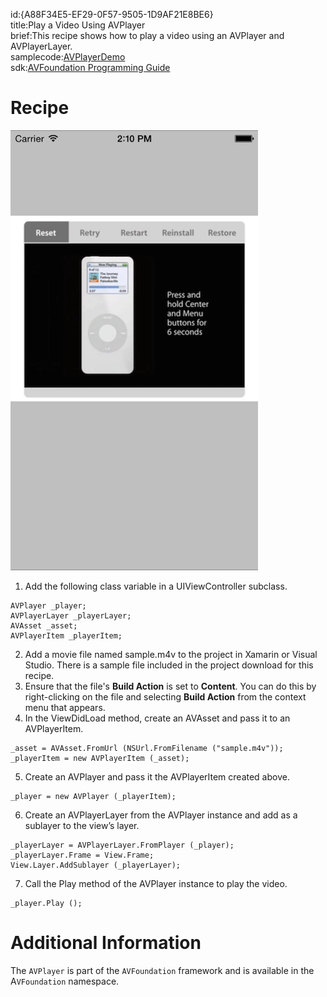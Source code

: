 id:{A88F34E5-EF29-0F57-9505-1D9AF21E8BE6}  
title:Play a Video Using AVPlayer  
brief:This recipe shows how to play a video using an AVPlayer and AVPlayerLayer.  
samplecode:[AVPlayerDemo](https://github.com/xamarin/recipes/tree/master/ios/media/video_and_photos/play_a_video_using_avplayer)  
sdk:[AVFoundation Programming Guide](https://developer.apple.com/library/ios/#documentation/AudioVideo/Conceptual/AVFoundationPG/Articles/00_Introduction.html)  

<a name="Recipe" class="injected"></a>


# Recipe

 [ ![](Images/avplayer.png)](Images/avplayer.png)

1.  Add the following class variable in a UIViewController subclass.


```
AVPlayer _player;
AVPlayerLayer _playerLayer;
AVAsset _asset;
AVPlayerItem _playerItem;
```

2.  Add a movie file named sample.m4v to the project in Xamarin or Visual Studio. There is a sample file included in the project download for this recipe.
3.  Ensure that the file's **Build Action** is set to **Content**. You can do this by right-clicking on the file and selecting **Build Action** from the context menu that appears. 
4.  In the ViewDidLoad method, create an AVAsset and pass it to an AVPlayerItem.


```
_asset = AVAsset.FromUrl (NSUrl.FromFilename ("sample.m4v"));
_playerItem = new AVPlayerItem (_asset);
```

5.  Create an AVPlayer and pass it the AVPlayerItem created above.


```
_player = new AVPlayer (_playerItem);
```

6.  Create an AVPlayerLayer from the AVPlayer instance and add as a sublayer to the view’s layer.


```
_playerLayer = AVPlayerLayer.FromPlayer (_player);
_playerLayer.Frame = View.Frame;
View.Layer.AddSublayer (_playerLayer);
```

7.  Call the Play method of the AVPlayer instance to play the video.


```
_player.Play ();
```

 <a name="Additional_Information" class="injected"></a>


# Additional Information

The `AVPlayer` is part of the `AVFoundation` framework and is available in the A`VFoundation` namespace.
